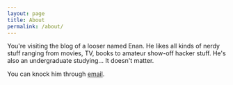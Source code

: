 ```yaml
---
layout: page
title: About
permalink: /about/
---
```


You're visiting the blog of a looser named Enan. He likes all kinds of nerdy
stuff ranging from movies, TV, books to amateur show-off hacker stuff. He's also
an undergraduate studying... It doesn't matter.

You can knock him through [email](mailto:3nan.ajmain@gmail.com).
